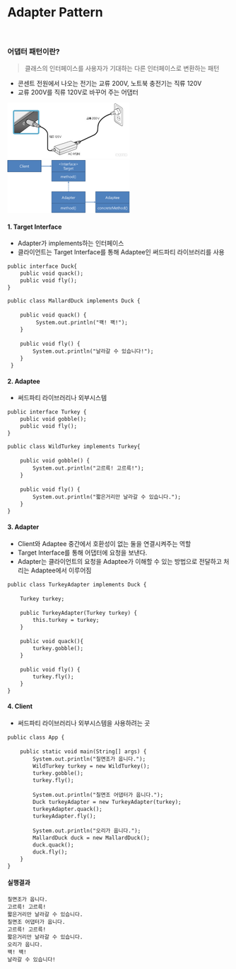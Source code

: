 # Adapter Pattern

<br>

### 어댑터 패턴이란?
> 클래스의 인터페이스를 사용자가 기대하는 다른 인터페이스로 변환하는 패턴
- 콘센트 전원에서 나오는 전기는 교류 200V, 노트북 충전기는 직류 120V
- 교류 200V를 직류 120V로 바꾸어 주는 어댑터

<img src="./images/adapter.jpg" height=55% width=55%></img>
<img src="./images/adapter_pattern_diagram.png" height=55% width=55%></img>

#### 1. Target Interface
- Adapter가 implements하는 인터페이스
- 클라이언트는 Target Interface를 통해 Adaptee인 써드파티 라이브러리를 사용

```
public interface Duck{
    public void quack();
    public void fly();
}
```

```
public class MallardDuck implements Duck {

    public void quack() {
         System.out.println("꽥! 꽥!");
    }

    public void fly() {
        System.out.println("날라갈 수 있습니다!");
    }
 }
```

#### 2. Adaptee
- 써드파티 라이브러리나 외부시스템

```
public interface Turkey { 
    public void gobble(); 
    public void fly(); 
}
```

```
public class WildTurkey implements Turkey{ 

    public void gobble() { 
        System.out.println("고르륵! 고르륵!"); 
    } 

    public void fly() { 
        System.out.println("짧은거리만 날라갈 수 있습니다."); 
    } 
}
```

#### 3. Adapter
- Client와 Adaptee 중간에서 호환성이 없는 둘을 연결시켜주는 역할
- Target Interface를 통해 어댑터에 요청을 보낸다.
- Adapter는 클라이언트의 요청을 Adaptee가 이해할 수 있는 방법으로 전달하고 처리는 Adaptee에서 이루어짐
```
public class TurkeyAdapter implements Duck { 

    Turkey turkey; 

    public TurkeyAdapter(Turkey turkey) { 
        this.turkey = turkey; 
    } 

    public void quack(){
        turkey.gobble(); 
    } 

    public void fly() { 
        turkey.fly(); 
    } 
}
```

#### 4. Client
- 써드파티 라이브러리나 외부시스템을 사용하려는 곳
```
public class App {

    public static void main(String[] args) {
        System.out.println("칠면조가 웁니다.");
        WildTurkey turkey = new WildTurkey();
        turkey.gobble();
        turkey.fly();

        System.out.println("칠면조 어댑터가 웁니다.");
        Duck turkeyAdapter = new TurkeyAdapter(turkey);
        turkeyAdapter.quack();
        turkeyAdapter.fly();

        System.out.println("오리가 웁니다.");
        MallardDuck duck = new MallardDuck();
        duck.quack();
        duck.fly();
    }
}
```

#### 실행결과
```
칠면조가 웁니다.
고르륵! 고르륵!
짧은거리만 날라갈 수 있습니다.
칠면조 어댑터가 웁니다.
고르륵! 고르륵!
짧은거리만 날라갈 수 있습니다.
오리가 웁니다.
꽥! 꽥!
날라갈 수 있습니다!
```